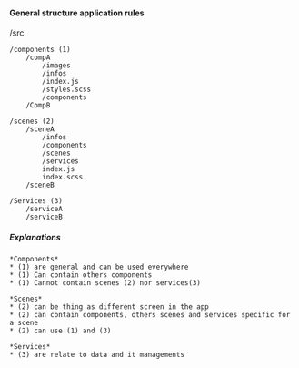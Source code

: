 #### General structure application rules ####
/src

    /components (1)
        /compA
            /images
            /infos
            /index.js
            /styles.scss
            /components
        /CompB

    /scenes (2)
        /sceneA
            /infos
            /components
            /scenes
            /services
            index.js
            index.scss
        /sceneB

    /Services (3)
        /serviceA
        /serviceB

##### Explanations #####
    *Components*
    * (1) are general and can be used everywhere
    * (1) Can contain others components
    * (1) Cannot contain scenes (2) nor services(3)

    *Scenes*
    * (2) can be thing as different screen in the app
    * (2) can contain components, others scenes and services specific for a scene
    * (2) can use (1) and (3)

    *Services*
    * (3) are relate to data and it managements
